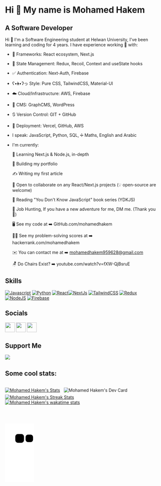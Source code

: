 Hi 👋 My name is Mohamed Hakem
==============================

A Software Developer
--------------------

<!-- I've been learning and coding for four years, recently, I got accepted into Software Engineering University, and I'm starting next year! -->

<!-- *   🌍  I'm based in Egypt 
*   🖥️  See my portfolio at [GitHub](http://github.com/mohamedhakem)
*   ✉️  You can contact me at [mohamedhakem959628@gmail.com](mailto:mohamedhakem11111@gmail.com)
*   🚀  I'm currently working on [My Portfolio](http://github.com/mohamedhakem)
*   🧠  I'm learning Next.js & Node.js
*   🤝  I'm open to collaborating on React/Next.js SaaS products, or open-source Projects.
*   ⚡  I'm secretly Spiderman... but don't tell anyone.
 -->
Hi 👋 I'm a Software Engineering student at Helwan University, I've been learning and coding for 4 years. I have experience working 💼 with: 

* 🧰 Frameworks:  React ecosystem, Next.js 
* 🔄 State Management:  Redux,  Recoil,  Context and useState hooks
* ✅ Authentication:  Next-Auth,   Firebase  
* ʕ•́ᴥ•̀ʔっ Style:  Pure CSS,  TailwindCSS,   Material-UI
* ☁️ Cloud/Infrastructure:  AWS,   Firebase 
* 📜 CMS:  GraphCMS,  WordPress
* 🔃 Version Control: GIT + GitHub
* 🚀 Deployment: Vercel, GitHub, AWS
* I speak: JavaScript, Python, SQL, ➗ Maths, English and Arabic
* I'm currently:  

   🧠  Learning Next.js & Node.js, in-depth

   🚀  Building my portfolio 

   ✍ Writing my first article

   🤝  Open to collaborate on any React/Next.js projects (💡 open-source are welcome) 

   📘   Reading "You Don't Know JavaScript" book series (YDKJS)

   🎯  Job Hunting, If you have a new adventure for me, DM me. (Thank you 🙏)

   🖥️  See my code at ➡️ GitHub.com/mohamedhakem

   👨‍💻  See my problem-solving scores at ➡️    hackerrank.com/mohamedhakem 

   ✉️  You can contact me at ➡️  mohamedhakem959628@gmail.com

    🪑  Do Chairs Exist? ➡️ youtube.com/watch?v=fXW-QjBsruE


## Skills

<p align="left"><a href="https://developer.mozilla.org/en-US/docs/Web/JavaScript" target="_blank" rel="noreferrer"><img src="https://cdn.jsdelivr.net/gh/devicons/devicon/icons/javascript/javascript-original.svg" width="36" height="36" alt="Javascript" /></a> <a href="https://www.python.org/" target="_blank" rel="noreferrer"><img src="https://cdn.jsdelivr.net/gh/devicons/devicon/icons/python/python-original.svg" width="36" height="36" alt="Python" /></a> <a href="https://reactjs.org/" target="_blank" rel="noreferrer"><img src="https://cdn.jsdelivr.net/gh/devicons/devicon/icons/react/react-original.svg" width="36" height="36" alt="React" /></a><a href="https://nextjs.org/docs" target="_blank" rel="noreferrer"><img src="https://cdn.jsdelivr.net/gh/devicons/devicon/icons/nextjs/nextjs-original.svg" width="36" height="36" alt="NextJs" /></a> <a href="https://tailwindcss.com/" target="_blank" rel="noreferrer"><img src="https://cdn.jsdelivr.net/gh/devicons/devicon/icons/tailwindcss/tailwindcss-plain.svg" width="36" height="36" alt="TailwindCSS" /></a> <a href="https://redux.js.org/" target="_blank" rel="noreferrer"><img src="https://cdn.jsdelivr.net/gh/devicons/devicon/icons/redux/redux-original.svg" width="36" height="36" alt="Redux" /></a> <a href="https://nodejs.org/en/" target="_blank" rel="noreferrer"><img src="https://cdn.jsdelivr.net/gh/devicons/devicon/icons/nodejs/nodejs-original.svg" width="36" height="36" alt="NodeJS" /></a> <a href="https://firebase.google.com/" target="_blank" rel="noreferrer"><img src="https://cdn.jsdelivr.net/gh/devicons/devicon/icons/firebase/firebase-plain.svg" width="36" height="36" alt="Firebase" /></a></p>


## Socials

<p align="left"><a href="https://www.github.com/mohamedhakem" target="_blank" rel="noreferrer"><img src="https://raw.githubusercontent.com/danielcranney/readme-generator/main/public/icons/socials/github.svg" width="32" height="32" /></a>
<!-- <a href="https://@hakem" target="_blank" rel="noreferrer"><img src="https://raw.githubusercontent.com/danielcranney/readme-generator/main/public/icons/socials/hashnode.svg" width="32" height="32" /></a>  -->
<a href="https://www.linkedin.com/in/ywkem" target="_blank" rel="noreferrer"><img src="https://raw.githubusercontent.com/danielcranney/readme-generator/main/public/icons/socials/linkedin.svg" width="32" height="32" /></a> 
<a href="https://www.twitter.com/ywkem" target="_blank" rel="noreferrer"><img src="https://raw.githubusercontent.com/danielcranney/readme-generator/main/public/icons/socials/twitter.svg" width="32" height="32" /></a></p>

## Support Me 
<a href="https://www.buymeacoffee.com/hakem"><img src="https://cdn.buymeacoffee.com/buttons/v2/default-yellow.png" width="200" /></a>





<!-- ### Hi there ✋! -->
<!-- 
<div align="center"> 
  <h1>Mohamed Hakem</h1>
  <h3>Web Developer</h3> 

<br/>

  <div align="left">
  
  ### Hi there   <img src="https://media.giphy.com/media/hvRJCLFzcasrR4ia7z/giphy.gif" width="28"/>

  - 🌱 I’m currently learning ReactJS and NextJS, in depth.
  - 👯 I’m looking to collaborate on any JavaScript or ReactJS related project.
  - 📫 How to reach me: mohamedhakem959628@gmail.com, [Twitter](https://twitter.com/mh_kem) and [Linkedin](https://www.linkedin.com/in/mhdev) -->
  
 ## Some cool stats:
  
  </div>
</div>

<br/>

<a href="https://app.daily.dev/mohamedhakem">
    <img src="https://api.daily.dev/devcards/6383c6c5e45d4792b8560faf61db4477.png?r=u9b" 
      align="right"
      width="310" 
      title="Mohamed Hakem's Dev Card"
      alt="Mohamed Hakem's Dev Card"/>
</a>

<a href="https://github.com/anuraghazra/github-readme-stats">
   <img src="https://github-stats-teal.vercel.app/api?username=MohamedHakem&bg_color=0d1117&text_color=b4bbc1&icon_color=8b949e&title_color=c9d1d9&show_icons=true&border_color=30363d&&layout=compact&count_private=true&include_all_commits=true&hide=issues" 
     width="500"
     alt="Mohamed Hakem's Stats"/>
</a>
 
<br/>

<a href="https://github.com/anuraghazra/github-readme-stats">
 <img src="http://github-readme-streak-stats.herokuapp.com?user=MohamedHakem&theme=dark&hide_border=true&border=30363d&date_format=M%20j%5B%2C%20Y%5D&background=0D1117&ring=ABB2BA&fire=ABB2BA&currStreakLabel=ABB2BA&sideLabels=ABB2BA&sideNums=ABB2BA&dates=ABB2BA&stroke=ABB2BA&currStreakNum=ABB2BA)](https://git.io/streak-stats" 
  align="middle" 
  width="500"
   padding="10"
   alt="Mohamed Hakem's Streak Stats"/>
</a>

<br/>

<a href="https://github.com/anuraghazra/github-readme-stats">
   <img src="https://github-readme-stats.vercel.app/api/wakatime?username=MohamedHakem&bg_color=0d1117&text_color=b4bbc1&icon_color=8b949e&title_color=c9d1d9&show_icons=true&border_color=30363d&layout=compact&langs_count=10" 
     width="500"
     alt="Mohamed Hakem's wakatime stats"/>
</a>

<br/><br/>
  
![Snake animation](https://github.com/MohamedHakem/MohamedHakem/blob/output/github-contribution-grid-snake.svg)
